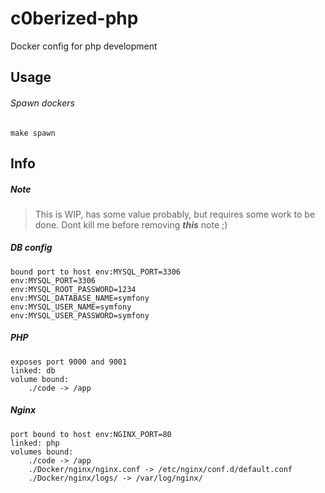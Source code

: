 # c0berized-php
Docker config for php development

## Usage

###### Spawn dockers
```
make spawn
```


## Info

##### Note
> This is WIP, has some value probably, but requires some work to be done. Dont kill me before removing ***this*** note ;)
##### DB config
```
bound port to host env:MYSQL_PORT=3306
env:MYSQL_PORT=3306
env:MYSQL_ROOT_PASSWORD=1234
env:MYSQL_DATABASE_NAME=symfony
env:MYSQL_USER_NAME=symfony
env:MYSQL_USER_PASSWORD=symfony
```

##### PHP 
```
exposes port 9000 and 9001
linked: db
volume bound: 
    ./code -> /app
```

##### Nginx
```
port bound to host env:NGINX_PORT=80
linked: php
volumes bound:
    ./code -> /app
    ./Docker/nginx/nginx.conf -> /etc/nginx/conf.d/default.conf
    ./Docker/nginx/logs/ -> /var/log/nginx/
```
